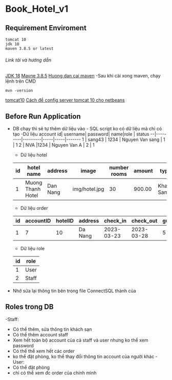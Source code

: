 # Book_Hotel_v1

## Requirement Enviroment
```
tomcat 10
jdk 18
maven 3.8.5 or latest
```
###### Link tải và hướng dẫn
[JDK 18](https://www.oracle.com/java/technologies/javase/jdk18-archive-downloads.html)
[Mavne 3.8.5](https://maven.apache.org/download.cgi)
[Huong dan cai maven](https://www.youtube.com/watch?v=qPkrvIGUvtU)
-Sau khi cài xong maven, chạy lệnh trên CMD
```
mvn -version
```
[tomcat10](https://tomcat.apache.org/download-10.cgi)
[Cách để config server tomcat 10 cho netbeans](https://www.youtube.com/watch?v=KnkKZ2zDfIM)

## Before Run Application
- DB chạy thì sẽ tự thêm dữ liệu vào - SQL script ko có dữ liệu mà chỉ có tạo 
  -Dữ liệu account
  id| username| password| name|role | status
  --|---------|---------|-----|-----|-------
  1 | sang43 |	1234 |	Nguyen Van sang |	1	| 1
  2 |	NVA    |1234	 |  Nguyen Van A	| 2 |	1
  
  - Dữ liệu hotel
  
  id| hotel name        | address   | image         |number rooms | amount | type
  --|-------------------|----------|----------------|-------------|--------|----------
  1 | Muong Thanh Hotel |	Dan Nang |	img/hotel.jpg |	30	        | 900.00 | Khach San

 
   - Dữ liệu order
   
  id| accountID | hotelID| address        | check_in    |check_out    | guests |rooms |money
  --|----------|---------|----------------|-------------|-------------|--------|------|--------
  1 | 7        |	10     |	Da Nang       |2023-03-23	  | 2023-03-28  |5       |5     |75000.00

  
    - Dữ liệu role
    
  id| role|
  --|---------
  1 | User 
  2 |	    Staff
  
- Nhớ sửa lại thông tin bên trong file ConnectSQL thành của 

## Roles trong DB
-Staff:
  - Có thể thêm, sửa thông tin khách sạn
  - Có thể thêm account staff
  - Xem hết toàn bộ account của cả staff và user nhưng ko thể xem password
  - Có thể thể xem hết các order
  - ko thể đặt phòng, ko thể thay đổi thông tin account của người khác
-User:
  - Có thể đặt phòng
  - chỉ có thể xem đc order của chính mình
